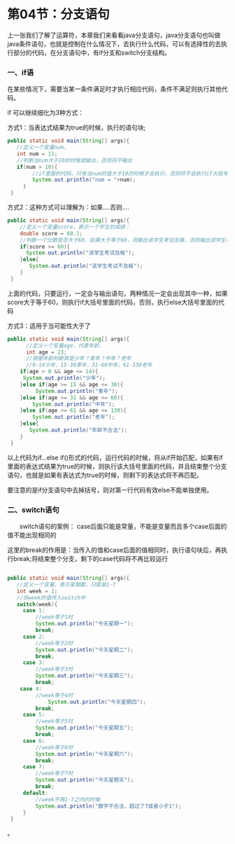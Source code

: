 # 第04节：分支语句

上一张我们了解了运算符，本章我们来看看java分支语句，java分支语句也叫做java条件语句，也就是控制在什么情况下，去执行什么代码，可以有选择性的去执行部分的代码，在分支语句中，有if分支和switch分支结构。

### 一、if语


在某些情况下，需要当某一条件满足时才执行相应代码，条件不满足则执行其他代码。

if 可以继续细化为3种方式：

方式1：当表达式结果为true的时候，执行的语句块;

```java
public static void main(String[] args){
   //定义一个变量num，
   int num = 11;
   //判断当num大于10的时候就输出，否则将不输出
   if(num > 10){
        //if里面的代码，只有当num的值大于10的时候才会执行，否则将不会执行if大括号里面的代码
        System.out.println("num = "+num);  
     }  
 }
```
方式2：这种方式可以理解为：如果....否则....
```java
public static void main(String[] args){
    //定义一个变量score，表示一个学生的成绩：
    double score = 60.1;
    //判断一个分数是否大于60，如果大于等于60，则输出该学生考试及格，否则输出该学生考试不及格
    if(score >= 60){
      System.out.println("该学生考试及格");
    }else{
       System.out.println("该学生考试不及格");
    }
 }
```
上面的代码，只要运行，一定会与输出语句，两种情况一定会出现其中一种，如果score大于等于60，则执行if大括号里面的代码，否则，执行else大括号里面的代码

方式3：适用于当可能性大于了
```java
public static void main(String[] args){
      //定义一个变量age，代表年龄，
      int age = 23;
      //根据年龄判断其是少年？青年？中年？老年
      //0-14少年，15-30青年，31-60中年，61-130老年
    if(age > 0 && age <= 14){
     System.out.println("少年");
    }else if(age >= 15 && age <= 30){
         System.out.println("青年");  
    }else if(age >= 31 && age <= 60){
        System.out.println("中年");
    }else if(age >= 61 && age <= 130){
        System.out.println("老年");
    }else{
       System.out.println("年龄不合法");
    }
 }

```

以上代码为if...else if()形式的代码，运行代码的时候，将从if开始匹配，如果有if里面的表达式结果为true的时候，则执行该大括号里面的代码，并且结束整个分支语句，也就是如果有表达式为true的时候，则剩下的表达式将不再匹配。

要注意的是if分支语句中去掉括号，则对第一行代码有效else不能单独使用。
### 二、switch语句

　　switch语句的案例：
case后面只能是常量，不能是变量而且多个case后面的值不能出现相同的

这里的break的作用是：当传入的值和case后面的值相同时，执行语句块后，再执行break;将结束整个分支，剩下的case代码将不再比较运行

``` java

public static void main(String[] args){
   //定义一个变量，表示星期数，只能是1-7
   int week = 1;
   //将week的值传入switch中
   switch(week){
     case 1:
         //week等于1时
         System.out.println("今天星期一");
         break;
     case 2:
         //week等于2时
         System.out.println("今天星期二");
         break;
     case 3:
         //week等于3时
         System.out.println("今天星期三");
         break;
    case 4:
         //week等于4时
             System.out.println("今天星期四");
         break;
     case 5:
         //week等于5时
         System.out.println("今天星期五");
         break;
     case 6:
         //week等于6时
         System.out.println("今天星期六");
         break;
     case 7:
         //week等于7时
         System.out.println("今天星期天");
         break;
     default:
         //week不再1-7之内的时候
         System.out.println("数字不合法，超过了7或者小于1");
     }
 } 
```
。